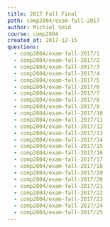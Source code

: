 ```yaml
---
title: 2017 Fall Final
path: comp2804/exam-fall-2017
author: Michiel Smid
course: comp2804
created_at: 2017-12-15
questions:
  - comp2804/exam-fall-2017/1
  - comp2804/exam-fall-2017/2
  - comp2804/exam-fall-2017/3
  - comp2804/exam-fall-2017/4
  - comp2804/exam-fall-2017/5
  - comp2804/exam-fall-2017/6
  - comp2804/exam-fall-2017/7
  - comp2804/exam-fall-2017/8
  - comp2804/exam-fall-2017/9
  - comp2804/exam-fall-2017/10
  - comp2804/exam-fall-2017/11
  - comp2804/exam-fall-2017/12
  - comp2804/exam-fall-2017/13
  - comp2804/exam-fall-2017/14
  - comp2804/exam-fall-2017/15
  - comp2804/exam-fall-2017/16
  - comp2804/exam-fall-2017/17
  - comp2804/exam-fall-2017/18
  - comp2804/exam-fall-2017/19
  - comp2804/exam-fall-2017/20
  - comp2804/exam-fall-2017/21
  - comp2804/exam-fall-2017/22
  - comp2804/exam-fall-2017/23
  - comp2804/exam-fall-2017/24
  - comp2804/exam-fall-2017/25
---
```

